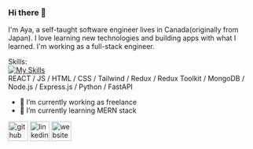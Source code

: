 ### Hi there 👋

I'm Aya, a self-taught software engineer lives in Canada(originally from Japan). 
I love learning new technologies and building apps with what I learned. 
I'm working as a full-stack engineer.


Skills: <br>
[![My Skills](https://skillicons.dev/icons?i=html,css,tailwind,js,react,nodejs,express,mongodb,redux)](https://skillicons.dev)
<br>
REACT / JS / HTML / CSS / Tailwind / Redux / Redux Toolkit / MongoDB / Node.js / Express.js / Python / FastAPI

- 🔭 I’m currently working as freelance
- 🌱 I’m currently learning MERN stack 


[<img src='https://cdn.jsdelivr.net/npm/simple-icons@3.0.1/icons/github.svg' alt='github' height='40'>](https://github.com/aya222222)  [<img src='https://cdn.jsdelivr.net/npm/simple-icons@3.0.1/icons/linkedin.svg' alt='linkedin' height='40'>](https://www.linkedin.com/in/https://www.linkedin.com/in/aya-loulou-004058209//)  [<img src='https://cdn.jsdelivr.net/npm/simple-icons@3.0.1/icons/icloud.svg' alt='website' height='40'>](https://github.com/aya222222)  




